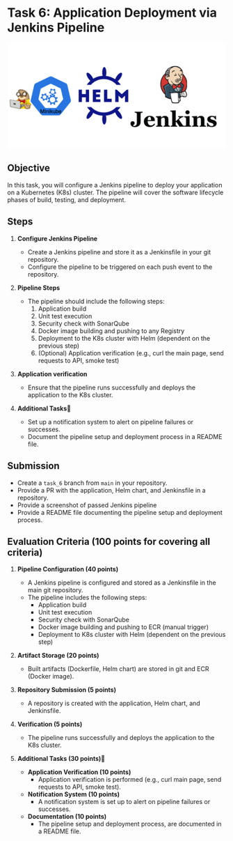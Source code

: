 # Task 6: Application Deployment via Jenkins Pipeline
![task_6 schema](../../visual_assets/task_4-6.png)

## Objective

In this task, you will configure a Jenkins pipeline to deploy your application on a Kubernetes (K8s) cluster. The pipeline will cover the software lifecycle phases of build, testing, and deployment.

## Steps


1. **Configure Jenkins Pipeline**

   - Create a Jenkins pipeline and store it as a Jenkinsfile in your git repository.
   - Configure the pipeline to be triggered on each push event to the repository.

2. **Pipeline Steps**

   - The pipeline should include the following steps:
     1. Application build
     2. Unit test execution
     3. Security check with SonarQube
     4. Docker image building and pushing to any Registry
     5. Deployment to the K8s cluster with Helm (dependent on the previous step)
     6. (Optional) Application verification (e.g., curl the main page, send requests to API, smoke test)

3. **Application verification**
   - Ensure that the pipeline runs successfully and deploys the application to the K8s cluster.
4. **Additional Tasks💫**
   - Set up a notification system to alert on pipeline failures or successes.
   - Document the pipeline setup and deployment process in a README file.

## Submission

- Create a `task_6` branch from `main` in your repository.
- Provide a PR with the application, Helm chart, and Jenkinsfile in a repository.
- Provide a screenshot of passed Jenkins pipeline
- Provide a README file documenting the pipeline setup and deployment process.

## Evaluation Criteria (100 points for covering all criteria)

1. **Pipeline Configuration (40 points)**

   - A Jenkins pipeline is configured and stored as a Jenkinsfile in the main git repository.
   - The pipeline includes the following steps:
     - Application build
     - Unit test execution
     - Security check with SonarQube
     - Docker image building and pushing to ECR (manual trigger)
     - Deployment to K8s cluster with Helm (dependent on the previous step)

2. **Artifact Storage (20 points)**

   - Built artifacts (Dockerfile, Helm chart) are stored in git and ECR (Docker image).

3. **Repository Submission (5 points)**

   - A repository is created with the application, Helm chart, and Jenkinsfile.

4. **Verification (5 points)**

   - The pipeline runs successfully and deploys the application to the K8s cluster.

5. **Additional Tasks (30 points)💫**
   - **Application Verification (10 points)**
     - Application verification is performed (e.g., curl main page, send requests to API, smoke test).
   - **Notification System (10 points)**
     - A notification system is set up to alert on pipeline failures or successes.
   - **Documentation (10 points)**
     - The pipeline setup and deployment process, are documented in a README file.
